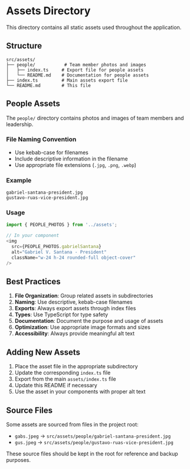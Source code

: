 # Assets Directory

This directory contains all static assets used throughout the application.

## Structure

```
src/assets/
├── people/           # Team member photos and images
│   ├── index.ts     # Export file for people assets
│   └── README.md    # Documentation for people assets
├── index.ts         # Main assets export file
└── README.md        # This file
```

## People Assets

The `people/` directory contains photos and images of team members and leadership.

### File Naming Convention

- Use kebab-case for filenames
- Include descriptive information in the filename
- Use appropriate file extensions (`.jpg`, `.png`, `.webp`)

### Example

```
gabriel-santana-president.jpg
gustavo-ruas-vice-president.jpg
```

### Usage

```typescript
import { PEOPLE_PHOTOS } from '../assets';

// In your component
<img 
  src={PEOPLE_PHOTOS.gabrielSantana} 
  alt="Gabriel V. Santana - President"
  className="w-24 h-24 rounded-full object-cover"
/>
```

## Best Practices

1. **File Organization**: Group related assets in subdirectories
2. **Naming**: Use descriptive, kebab-case filenames
3. **Exports**: Always export assets through index files
4. **Types**: Use TypeScript for type safety
5. **Documentation**: Document the purpose and usage of assets
6. **Optimization**: Use appropriate image formats and sizes
7. **Accessibility**: Always provide meaningful alt text

## Adding New Assets

1. Place the asset file in the appropriate subdirectory
2. Update the corresponding `index.ts` file
3. Export from the main `assets/index.ts` file
4. Update this README if necessary
5. Use the asset in your components with proper alt text

## Source Files

Some assets are sourced from files in the project root:
- `gabs.jpeg` → `src/assets/people/gabriel-santana-president.jpg`
- `gus.jpeg` → `src/assets/people/gustavo-ruas-vice-president.jpg`

These source files should be kept in the root for reference and backup purposes.
